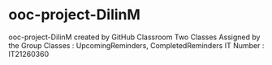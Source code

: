 # ooc-project-DilinM
ooc-project-DilinM created by GitHub Classroom
Two Classes Assigned by the Group
Classes : UpcomingReminders, CompletedReminders
IT Number : IT21260360
